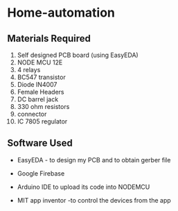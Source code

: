 # Home-automation
 
 ## Materials Required
 <ol>
 <li> Self designed PCB board (using EasyEDA) </li>
 
 <li> NODE MCU 12E </li>
 
 <li> 4 relays </li>
 
 <li> BC547 transistor </li>
 
 <li> Diode IN4007 </li>
 
 <li> Female Headers </li>
 
 <li> DC barrel jack </li>
 
 <li> 330 ohm resistors </li>
 
 <li> connector </li>
 
 <li> IC 7805 regulator </li>
 </ol>
 
 ## Software Used
 - EasyEDA - to design my PCB and to obtain gerber file      
  
 - Google Firebase
 
 - Arduino IDE to upload its code into NODEMCU
 
 - MIT app inventor -to control the devices from the app
